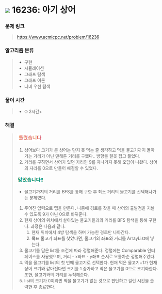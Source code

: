 # <img src="https://static.solved.ac/tier_small/12.svg" width=30> 16236: 아기 상어 

### 문제 링크
> https://www.acmicpc.net/problem/16236

### 알고리즘 분류
>- 구현
>- 시뮬레이션
>- 그래프 탐색
>- 그래프 이론
>- 너비 우선 탐색

### 풀이 시간
>- ⏱ 2시간+

### 해결
> ![bad](../../../Img/bad.png)  
>1. 상어보다 크기가 큰 상어는 단지 못 먹는 줄 생각하고 먹을 물고기까지 돌아가는 거리가 아닌 맨해튼 거리를 구했다.. 방향을 잘못 잡고 풀었다.
>2. 거리를 구하면서 상어가 있던 자리인 9를 지나가지 못해 오답이 나왔다. 상어의 자리를 0으로 만들어 해결할 수 있었다.
>
> ![good](../../../Img/good.png)
>- 물고기까지의 거리를 BFS를 통해 구한 후 최소 거리의 물고기를 선택해나가는 문제였다. 
>1. 주어진 입력으로 맵을 만든다. 나중에 경로를 찾을 때 상어의 출발점을 지날 수 있도록 9가 아닌 0으로 바꿔준다. 
>2. 현재 상어의 위치에서 살아있는 물고기들과의 거리를 BFS 탐색을 통해 구한다. 과정은 다음과 같다.
>       1. 현재 위치에서 4방 탐색을 하며 가능한 경로만 나아간다. 
>       2. 목표 물고기 좌표를 찾았다면, 물고기의 좌표와 거리를 ArrayList에 넣는다.
>3. 물고기를 담은 list를 조건에 따라 정렬해준다. 정렬에는 Comparable 인터페이스를 사용했으며, 거리 - x좌표 - y좌표 순서로 오름차순 정렬해주었다.
>4. 먹을 물고기를 list의 첫 번째 물고기로 선택한다. 현재 먹은 물고기+1가 현재 상어 크기와 같아진다면 크기를 1 증가하고 먹은 물고기를 0으로 초기화한다. 또한, 물고기와의 거리를 누적해준다.
>5. list의 크기가 0이라면 먹을 물고기가 없는 것으로 판단하고 걸린 시간을 출력한 후 종료한다.
